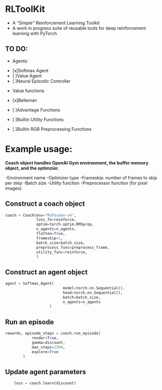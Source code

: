 # RLToolKit

* A _"Simple"_ Reinforcement Learning Toolkit
* A work in progress suite of reusable tools for deep reinforcement learning with PyTorch

## TO DO:
* Agents: 
- [x]Softmax Agent
- [ ]Value Agent
- [ ]Neural Episodic Controller

* Value functions
- [x]Belleman
- [ ]Advantage Functions

- [ ]Builtin Utility Functions
- [ ]Builtin RGB Preprocessing Functions

# Example usage:

**Coach object handles OpenAI Gym environment, the buffer memory object, and the optimzier.**

 -Environment name
 -Optimizer type
 -Frameskip: number of frames to skip per step
 -Batch size
 -Utility function
 -Preprocessor function (for pixel images)
 
## Construct a coach object
 
```python
coach = Coach(env="MsPacman-v4",
              loss_fn=reinforce,
              optim=torch.optim.RMSprop,
              n_agents=n_agents,
              flatten=True,
              frameskip=1,
              batch_size=batch_size,
              preprocess_func=preprocess_frame,
              utility_func=reinforce,
              )
```

## Construct an agent object

```python
agent = Softmax_Agent(
                          model=torch.nn.Sequential(),
                          head=torch.nn.Sequential(),
                          batch=batch_size,
                          n_agents=n_agents
                    )
```  
      
## Run an episode

```python
rewards, episode_steps = coach.run_episode(
            render=True,
            gamma=discount,
            max_steps=2500,
            explore=True
        )
 ```
 
## Update agent parameters
 ```python
     loss = coach.learn(discount)
```
